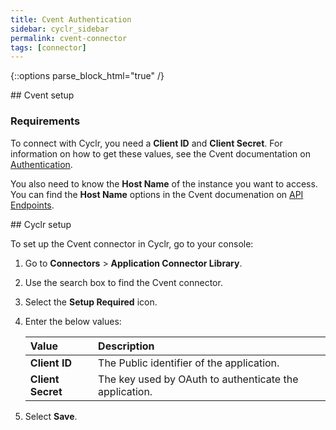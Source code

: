 ```yaml
---
title: Cvent Authentication
sidebar: cyclr_sidebar
permalink: cvent-connector
tags: [connector]
---
```

{::options parse_block_html="true" /}
<section class="card py-5 my-5">
## Cvent setup

### Requirements

To connect with Cyclr, you need a **Client ID** and **Client Secret**. For information on how to get these values, see the Cvent documentation on [Authentication](https://developer-portal.cvent.com/documentation#section/Getting-Started/Authentication).

You also need to know the **Host Name** of the instance you want to access. You can find the **Host Name** options in the Cvent documenation on [API Endpoints](https://developer-portal.cvent.com/documentation#section/Getting-Started/API-Endpoints).


</section>
<section class="card py-5 my-5">
## Cyclr setup

To set up the Cvent connector in Cyclr, go to your console:

1. Go to **Connectors** > **Application Connector Library**.

2. Use the search box to find the Cvent connector.

3. Select the **Setup Required** icon.

4. Enter the below values:

   | Value              | Description                                 |
   | :----------------- | :------------------------------------------ |
   | **Client ID**      | The Public identifier of the application.                            |
   | **Client Secret** | The key used by OAuth to authenticate the application.                                                           |

7. Select **Save**.

</section>
